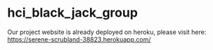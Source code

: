 # hci_black_jack_group

Our project website is already deployed on heroku, please visit here:
https://serene-scrubland-38823.herokuapp.com/
